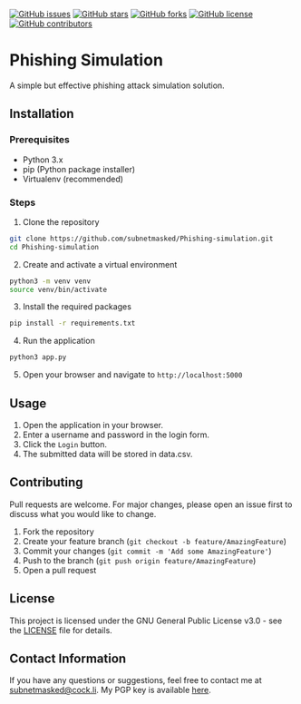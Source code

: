 [![GitHub issues](https://img.shields.io/github/issues/subnetmasked/Phishing-simulation)](https://github.com/subnetmasked/Phishing-simulation/issues)
[![GitHub stars](https://img.shields.io/github/stars/subnetmasked/Phishing-simulation)](https://github.com/subnetmasked/Phishing-simulation/stargazers)
[![GitHub forks](https://img.shields.io/github/forks/subnetmasked/Phishing-simulation)](https://github.com/subnetmasked/Phishing-simulation/network)
[![GitHub license](https://img.shields.io/github/license/subnetmasked/Phishing-simulation)](https://github.com/subnetmasked/Phishing-simulation/blob/main/LICENSE)
[![GitHub contributors](https://img.shields.io/github/contributors/subnetmasked/Phishing-simulation)](https://github.com/subnetmasked/Phishing-simulation/graphs/contributors)

# Phishing Simulation 

A simple but effective phishing attack simulation solution.

## Installation 

### Prerequisites

- Python 3.x
- pip (Python package installer)
- Virtualenv (recommended)

### Steps

1. Clone the repository

```bash
git clone https://github.com/subnetmasked/Phishing-simulation.git
cd Phishing-simulation
```
2. Create and activate a virtual environment

```bash
python3 -m venv venv
source venv/bin/activate
```
3. Install the required packages

```bash
pip install -r requirements.txt
```
4. Run the application

```bash
python3 app.py
```
5. Open your browser and navigate to `http://localhost:5000`

## Usage 
1. Open the application in your browser.
2. Enter a username and password in the login form.
3. Click the `Login` button.
4. The submitted data will be stored in data.csv.

## Contributing
Pull requests are welcome. For major changes, please open an issue first to discuss what you would like to change.

1. Fork the repository
2. Create your feature branch (`git checkout -b feature/AmazingFeature`)
3. Commit your changes (`git commit -m 'Add some AmazingFeature'`)
4. Push to the branch (`git push origin feature/AmazingFeature`)
5. Open a pull request

## License
This project is licensed under the GNU General Public License v3.0 - see the [LICENSE](LICENSE) file for details.

## Contact Information
If you have any questions or suggestions, feel free to contact me at [subnetmasked@cock.li](mailto:subnetmasked@cock.li).
My PGP key is available [here](https://keys.openpgp.org/search?q=subnetmasked%40cock.li).

